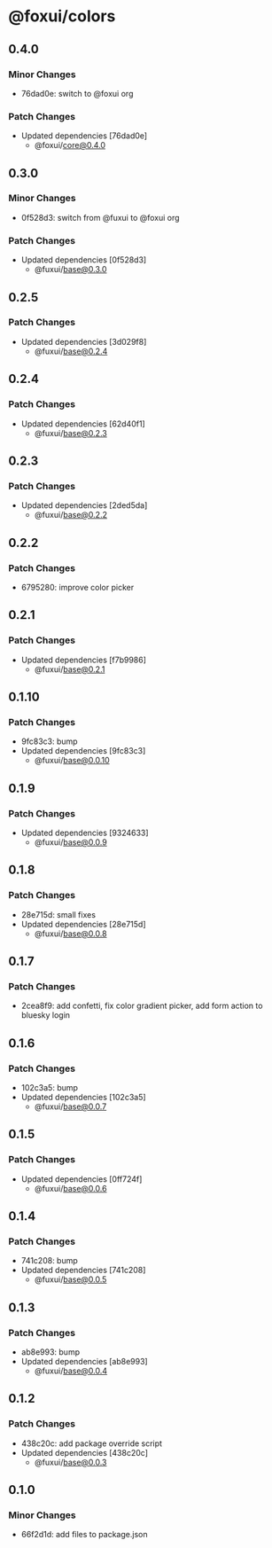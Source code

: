 # @foxui/colors

## 0.4.0

### Minor Changes

- 76dad0e: switch to @foxui org

### Patch Changes

- Updated dependencies [76dad0e]
  - @foxui/core@0.4.0

## 0.3.0

### Minor Changes

- 0f528d3: switch from @fuxui to @foxui org

### Patch Changes

- Updated dependencies [0f528d3]
  - @fuxui/base@0.3.0

## 0.2.5

### Patch Changes

- Updated dependencies [3d029f8]
  - @fuxui/base@0.2.4

## 0.2.4

### Patch Changes

- Updated dependencies [62d40f1]
  - @fuxui/base@0.2.3

## 0.2.3

### Patch Changes

- Updated dependencies [2ded5da]
  - @fuxui/base@0.2.2

## 0.2.2

### Patch Changes

- 6795280: improve color picker

## 0.2.1

### Patch Changes

- Updated dependencies [f7b9986]
  - @fuxui/base@0.2.1

## 0.1.10

### Patch Changes

- 9fc83c3: bump
- Updated dependencies [9fc83c3]
  - @fuxui/base@0.0.10

## 0.1.9

### Patch Changes

- Updated dependencies [9324633]
  - @fuxui/base@0.0.9

## 0.1.8

### Patch Changes

- 28e715d: small fixes
- Updated dependencies [28e715d]
  - @fuxui/base@0.0.8

## 0.1.7

### Patch Changes

- 2cea8f9: add confetti, fix color gradient picker, add form action to bluesky login

## 0.1.6

### Patch Changes

- 102c3a5: bump
- Updated dependencies [102c3a5]
  - @fuxui/base@0.0.7

## 0.1.5

### Patch Changes

- Updated dependencies [0ff724f]
  - @fuxui/base@0.0.6

## 0.1.4

### Patch Changes

- 741c208: bump
- Updated dependencies [741c208]
  - @fuxui/base@0.0.5

## 0.1.3

### Patch Changes

- ab8e993: bump
- Updated dependencies [ab8e993]
  - @fuxui/base@0.0.4

## 0.1.2

### Patch Changes

- 438c20c: add package override script
- Updated dependencies [438c20c]
  - @fuxui/base@0.0.3

## 0.1.0

### Minor Changes

- 66f2d1d: add files to package.json
